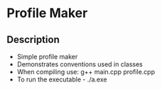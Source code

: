 # Profile Maker
## Description
* Simple profile maker
* Demonstrates conventions used in classes
* When compiling use:  g++ main.cpp profile.cpp
* To run the executable - ./a.exe

